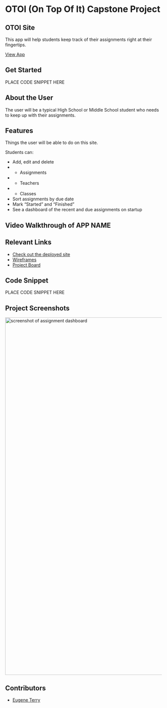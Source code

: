 # OTOI (On Top Of It) Capstone Project
## OTOI Site  <!--[![Netlify Status](https://api.netlify.com)](https://app.netlify.com)-->
<!-- update the netlify badge above with your own badge that you can find at netlify under settings/general#status-badges -->

This app will help students keep track of their assignments right at their fingertips.


 [View App](#your-link)

## Get Started <!-- OPTIONAL, but doesn't hurt -->
PLACE CODE SNIPPET HERE

## About the User <!-- This is a scaled down user persona -->
The user will be a typical High School or Middle School student who needs to keep up with their assignments.

## Features <!-- List your app features using bullets! Do NOT use a paragraph. No one will read that! -->
Things the user will be able to do on this site.

Students can: 
- Add, edit and delete
- - Assignments
- - Teachers
- - Classes 
- Sort assignments by due date
- Mark “Started” and “Finished”
- See a dashboard of the recent and due assignments on startup


## Video Walkthrough of APP NAME <!-- A loom link is sufficient -->


## Relevant Links <!-- Link to all the things that are required outside of the ones that have their own section -->
- [Check out the deployed site](#your-link)
- [Wireframes](https://docs.google.com/presentation/d/e/2PACX-1vThbiRFh2HmzLuLWmL7uvfM7K7FYaR2n5fgEVt0-Z6wWaqvOSiSDklQAJ6d-Ca9MCL1Yst3UmrJhf-z/pub?start=false&loop=false&delayms=3000)
- [Project Board](https://dbdiagram.io/d/612ec5de825b5b0146ed7acd)

## Code Snippet <!-- OPTIONAL, but doesn't hurt -->
PLACE CODE SNIPPET HERE

## Project Screenshots <!-- These can be inside of your project. Look at the repos from class and see how the images are included in the readme -->
<img width="1148" alt="screenshot of assignment dashboard" src="your-link.png"> 

## Contributors
- [Eugene Terry](https://github.com/EugeneTerry)
